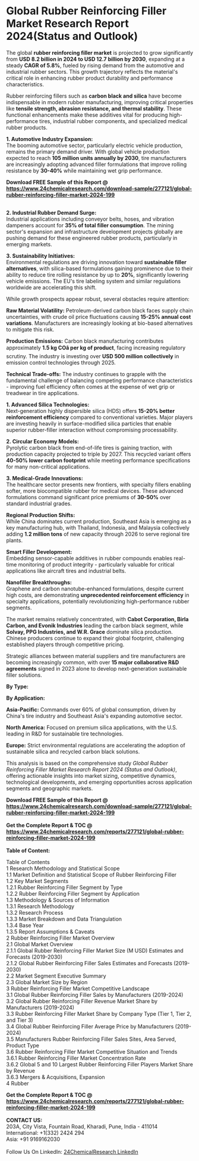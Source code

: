 <h1>Global Rubber Reinforcing Filler Market Research Report 2024(Status and Outlook)</h1><p>The global <strong>rubber reinforcing filler market</strong> is projected to grow significantly from <strong>USD 8.2 billion in 2024 to USD 12.7 billion by 2030</strong>, expanding at a steady <strong>CAGR of 5.8%</strong>, fueled by rising demand from the automotive and industrial rubber sectors. This growth trajectory reflects the material's critical role in enhancing rubber product durability and performance characteristics.</p><p>Rubber reinforcing fillers such as <strong>carbon black and silica</strong> have become indispensable in modern rubber manufacturing, improving critical properties like <strong>tensile strength, abrasion resistance, and thermal stability</strong>. These functional enhancements make these additives vital for producing high-performance tires, industrial rubber components, and specialized medical rubber products.</p><p><strong>1. Automotive Industry Expansion:</strong><br>
The booming automotive sector, particularly electric vehicle production, remains the primary demand driver. With global vehicle production expected to reach <strong>105 million units annually by 2030</strong>, tire manufacturers are increasingly adopting advanced filler formulations that improve rolling resistance by <strong>30-40%</strong> while maintaining wet grip performance.</p><div><b>Download FREE Sample of this Report @ 
            <a href="https://www.24chemicalresearch.com/download-sample/277121/global-rubber-reinforcing-filler-market-2024-199">
            https://www.24chemicalresearch.com/download-sample/277121/global-rubber-reinforcing-filler-market-2024-199</a></b></div><br><p><strong>2. Industrial Rubber Demand Surge:</strong><br>
Industrial applications including conveyor belts, hoses, and vibration dampeners account for <strong>35% of total filler consumption</strong>. The mining sector's expansion and infrastructure development projects globally are pushing demand for these engineered rubber products, particularly in emerging markets.</p><p><strong>3. Sustainability Initiatives:</strong><br>
Environmental regulations are driving innovation toward <strong>sustainable filler alternatives</strong>, with silica-based formulations gaining prominence due to their ability to reduce tire rolling resistance by up to <strong>20%</strong>, significantly lowering vehicle emissions. The EU's tire labeling system and similar regulations worldwide are accelerating this shift.</p><p>While growth prospects appear robust, several obstacles require attention:</p><p><strong>Raw Material Volatility:</strong> Petroleum-derived carbon black faces supply chain uncertainties, with crude oil price fluctuations causing <strong>15-25% annual cost variations</strong>. Manufacturers are increasingly looking at bio-based alternatives to mitigate this risk.</p><p><strong>Production Emissions:</strong> Carbon black manufacturing contributes approximately <strong>1.5 kg COâ per kg of product</strong>, facing increasing regulatory scrutiny. The industry is investing over <strong>USD 500 million collectively</strong> in emission control technologies through 2025.</p><p><strong>Technical Trade-offs:</strong> The industry continues to grapple with the fundamental challenge of balancing competing performance characteristics - improving fuel efficiency often comes at the expense of wet grip or treadwear in tire applications.</p><p><strong>1. Advanced Silica Technologies:</strong><br>
Next-generation highly dispersible silica (HDS) offers <strong>15-20% better reinforcement efficiency</strong> compared to conventional varieties. Major players are investing heavily in surface-modified silica particles that enable superior rubber-filler interaction without compromising processability.</p><p><strong>2. Circular Economy Models:</strong><br>
Pyrolytic carbon black from end-of-life tires is gaining traction, with production capacity projected to triple by 2027. This recycled variant offers <strong>40-50% lower carbon footprint</strong> while meeting performance specifications for many non-critical applications.</p><p><strong>3. Medical-Grade Innovations:</strong><br>
The healthcare sector presents new frontiers, with specialty fillers enabling softer, more biocompatible rubber for medical devices. These advanced formulations command significant price premiums of <strong>30-50%</strong> over standard industrial grades.</p><p><strong>Regional Production Shifts:</strong><br>
	While China dominates current production, Southeast Asia is emerging as a key manufacturing hub, with Thailand, Indonesia, and Malaysia collectively adding <strong>1.2 million tons</strong> of new capacity through 2026 to serve regional tire plants.</p><p><strong>Smart Filler Development:</strong><br>
	Embedding sensor-capable additives in rubber compounds enables real-time monitoring of product integrity - particularly valuable for critical applications like aircraft tires and industrial belts.</p><p><strong>Nanofiller Breakthroughs:</strong><br>
	Graphene and carbon nanotube-enhanced formulations, despite current high costs, are demonstrating <strong>unprecedented reinforcement efficiency</strong> in specialty applications, potentially revolutionizing high-performance rubber segments.</p><p>The market remains relatively concentrated, with <strong>Cabot Corporation, Birla Carbon, and Evonik Industries</strong> leading the carbon black segment, while <strong>Solvay, PPG Industries, and W.R. Grace</strong> dominate silica production. Chinese producers continue to expand their global footprint, challenging established players through competitive pricing.</p><p>Strategic alliances between material suppliers and tire manufacturers are becoming increasingly common, with over <strong>15 major collaborative R&amp;D agreements</strong> signed in 2023 alone to develop next-generation sustainable filler solutions.</p><p><strong>By Type:</strong></p><p><strong>By Application:</strong></p><p><strong>Asia-Pacific:</strong> Commands over 60% of global consumption, driven by China's tire industry and Southeast Asia's expanding automotive sector.</p><p><strong>North America:</strong> Focused on premium silica applications, with the U.S. leading in R&amp;D for sustainable tire technologies.</p><p><strong>Europe:</strong> Strict environmental regulations are accelerating the adoption of sustainable silica and recycled carbon black solutions.</p><p>This analysis is based on the comprehensive study <em>Global Rubber Reinforcing Filler Market Research Report 2024 (Status and Outlook)</em>, offering actionable insights into market sizing, competitive dynamics, technological developments, and emerging opportunities across application segments and geographic markets.</p><div><b>Download FREE Sample of this Report @ 
            <a href="https://www.24chemicalresearch.com/download-sample/277121/global-rubber-reinforcing-filler-market-2024-199">
            https://www.24chemicalresearch.com/download-sample/277121/global-rubber-reinforcing-filler-market-2024-199</a></b></div><br><div><b>Get the Complete Report & TOC @ 
            <a href="https://www.24chemicalresearch.com/reports/277121/global-rubber-reinforcing-filler-market-2024-199">
            https://www.24chemicalresearch.com/reports/277121/global-rubber-reinforcing-filler-market-2024-199</a></b></div><br>
            <b>Table of Content:</b><p>Table of Contents<br />
1 Research Methodology and Statistical Scope<br />
1.1 Market Definition and Statistical Scope of Rubber Reinforcing Filler<br />
1.2 Key Market Segments<br />
1.2.1 Rubber Reinforcing Filler Segment by Type<br />
1.2.2 Rubber Reinforcing Filler Segment by Application<br />
1.3 Methodology & Sources of Information<br />
1.3.1 Research Methodology<br />
1.3.2 Research Process<br />
1.3.3 Market Breakdown and Data Triangulation<br />
1.3.4 Base Year<br />
1.3.5 Report Assumptions & Caveats<br />
2 Rubber Reinforcing Filler Market Overview<br />
2.1 Global Market Overview<br />
2.1.1 Global Rubber Reinforcing Filler Market Size (M USD) Estimates and Forecasts (2019-2030)<br />
2.1.2 Global Rubber Reinforcing Filler Sales Estimates and Forecasts (2019-2030)<br />
2.2 Market Segment Executive Summary<br />
2.3 Global Market Size by Region<br />
3 Rubber Reinforcing Filler Market Competitive Landscape<br />
3.1 Global Rubber Reinforcing Filler Sales by Manufacturers (2019-2024)<br />
3.2 Global Rubber Reinforcing Filler Revenue Market Share by Manufacturers (2019-2024)<br />
3.3 Rubber Reinforcing Filler Market Share by Company Type (Tier 1, Tier 2, and Tier 3)<br />
3.4 Global Rubber Reinforcing Filler Average Price by Manufacturers (2019-2024)<br />
3.5 Manufacturers Rubber Reinforcing Filler Sales Sites, Area Served, Product Type<br />
3.6 Rubber Reinforcing Filler Market Competitive Situation and Trends<br />
3.6.1 Rubber Reinforcing Filler Market Concentration Rate<br />
3.6.2 Global 5 and 10 Largest Rubber Reinforcing Filler Players Market Share by Revenue<br />
3.6.3 Mergers & Acquisitions, Expansion<br />
4 Rubber </p><div><b>Get the Complete Report & TOC @ 
            <a href="https://www.24chemicalresearch.com/reports/277121/global-rubber-reinforcing-filler-market-2024-199">
            https://www.24chemicalresearch.com/reports/277121/global-rubber-reinforcing-filler-market-2024-199</a></b></div><br><b>CONTACT US:</b><br>
            203A, City Vista, Fountain Road, Kharadi, Pune, India - 411014<br>
            International: +1(332) 2424 294<br>
            Asia: +91 9169162030 <br><br>
            Follow Us On LinkedIn: <a href="https://www.linkedin.com/company/24chemicalresearch/">24ChemicalResearch LinkedIn</a>